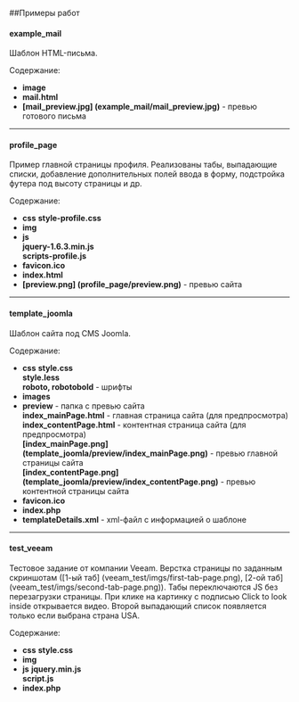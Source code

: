 ##Примеры работ
#### example_mail

Шаблон HTML-письма.

Содержание:

* **image**
* **mail.html**
* **[mail_preview.jpg] (example_mail/mail_preview.jpg)** - превью готового письма

-----------------------------------

#### profile_page
Пример главной страницы профиля. Реализованы табы, выпадающие списки, добавление дополнительных полей ввода в форму, подстройка футера под высоту страницы и др.

Содержание:

* **css** 
    **style-profile.css** 
* **img**
* **js**  
   **jquery-1.6.3.min.js**   
   **scripts-profile.js**  
* **favicon.ico**
* **index.html**
* **[preview.png] (profile_page/preview.png)** - превью сайта 

-----------------------------------

#### template_joomla
Шаблон сайта под CMS Joomla.

Содержание:

* **css** 
    **style.css**  
    **style.less**  
    **roboto, robotobold** - шрифты   
* **images**
* **preview** - папка с превью сайта   
   **index_mainPage.html** - главная страница сайта (для предпросмотра)   
   **index_contentPage.html** - контентная страница сайта (для предпросмотра)   
   **[index_mainPage.png] (template_joomla/preview/index_mainPage.png)** - превью главной страницы сайта   
   **[index_contentPage.png] (template_joomla/preview/index_contentPage.png)** - превью контентной страницы сайта   
* **favicon.ico**
* **index.php**
* **templateDetails.xml** - xml-файл с информацией о шаблоне

-----------------------------------

#### test_veeam
Тестовое задание от компании Veeam. Верстка страницы по заданным скриншотам ([1-ый таб] (veeam_test/imgs/first-tab-page.png), [2-ой таб] (veeam_test/imgs/second-tab-page.png)). Табы переключаются JS без перезагрузки страницы. При клике на картинку с подписью Click to look inside открывается видео. Второй выпадающий список появляется только если выбрана страна USA.

Содержание:

* **css**
    **style.css** 
* **img**
* **js**
    **jquery.min.js**  
    **script.js**  
* **index.php**
